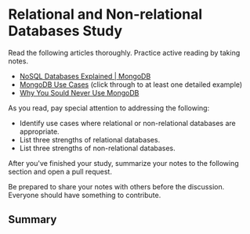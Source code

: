 # Relational and Non-relational Databases Study

Read the following articles thoroughly. Practice active reading by taking notes.

-   [NoSQL Databases Explained | MongoDB](https://www.mongodb.com/nosql-explained)
-   [MongoDB Use Cases](http://docs.mongodb.org/ecosystem/use-cases/) (click
    through to at least one detailed example)
-   [Why You Sould Never Use MongoDB](http://www.sarahmei.com/blog/2013/11/11/why-you-should-never-use-mongodb/)

As you read, pay special attention to addressing the following:

-   Identify use cases where relational or non-relational databases are
    appropriate.
-   List three strengths of relational databases.
-   List three strengths of non-relational databases.

After you've finished your study, summarize your notes to the following section
and open a pull request.

Be prepared to share your notes with others before the discussion. Everyone
should have something to contribute.

## Summary

<!--
NoSQL databases are generally considered to be more scalable and provide superior performance when compared to relational databases. Specifically, non-relational databases address the following issues that relational models are not designed to address:
1. Large volumes of rapidly changing structured, semi-structured, and unstructured data.
2. Continuious development that takes place in quick iterations.
3. Object-oriented programming that is flexible.
4. Georgraphically distributed scale-out architectures.
Use case motivations include: to scale or perform beyond the capabilities of the existing system, indentify viable alternatives to expense proprietary software, or increase the speed and agility of development.

Decided to read further into Product Data Management in the second reading; specifically, the "Product" "Catalog" document. I thought this example was interesting because it is a very applicable and relatable topic; everyone has bought something online.

The third reading is very interesting but hard to conceptualize. I understand that MongoDB cannot support the value between relationships, but I'm not exactly grasping what they mean when they say "you dont care at all whats inside the JSON"
 -->
